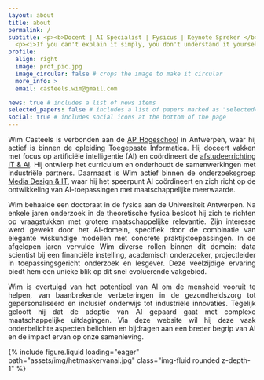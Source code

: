 ```yaml
---
layout: about
title: about
permalink: /
subtitle: <p><b>Docent | AI Specialist | Fysicus | Keynote Spreker </b></p>
  <p><i>If you can't explain it simply, you don't understand it yourself</i> - Albert Einstein </p>
profile:
  align: right
  image: prof_pic.jpg
  image_circular: false # crops the image to make it circular
  more_info: >
  email: casteels.wim@gmail.com

news: true # includes a list of news items
selected_papers: false # includes a list of papers marked as "selected={true}"
social: true # includes social icons at the bottom of the page
---
```

<p style="text-align: justify;">Wim Casteels is verbonden aan de <a href="https://www.ap.be/">AP Hogeschool</a> in Antwerpen, waar hij actief is binnen de opleiding Toegepaste Informatica. Hij doceert vakken met focus op artificiële intelligentie (AI) en coördineert de <a href="https://www.ap.be/opleiding/it/artificial-intelligence">afstudeerrichting IT & AI</a>. Hij ontwierp het curriculum en onderhoudt de samenwerkingen met industriële partners. Daarnaast is Wim actief binnen de onderzoeksgroep <a href="https://www.ap.be/expertise/media-design-it">Media Design & IT</a>, waar hij het speerpunt AI coördineert en zich richt op de ontwikkeling van AI-toepassingen met maatschappelijke meerwaarde.</p>

<p style="text-align: justify;">Wim behaalde een doctoraat in de fysica aan de Universiteit Antwerpen. Na enkele jaren onderzoek in de theoretische fysica besloot hij zich te richten op vraagstukken met grotere maatschappelijke relevantie. Zijn interesse werd gewekt door het AI-domein, specifiek door de combinatie van elegante wiskundige modellen met concrete praktijktoepassingen. In de afgelopen jaren vervulde Wim diverse rollen binnen dit domein: data scientist bij een financiële instelling, academisch onderzoeker, projectleider in toepassingsgericht onderzoek en lesgever. Deze veelzijdige ervaring biedt hem een unieke blik op dit snel evoluerende vakgebied.</p>

<p style="text-align: justify;">Wim is overtuigd van het potentieel van AI om de mensheid vooruit te helpen, van baanbrekende verbeteringen in de gezondheidszorg tot gepersonaliseerd en inclusief onderwijs tot industriële innovaties. Tegelijk gelooft hij dat de adoptie van AI gepaard gaat met complexe maatschappelijke uitdagingen. Via deze website wil hij deze vaak onderbelichte aspecten belichten en bijdragen aan een breder begrip van AI en de impact ervan op onze samenleving.</p>

<div class="row mt-3">
    <div class="col-sm mt-3 mt-md-0">
        {% include figure.liquid loading="eager" path="assets/img/hetmaskervanai.jpg" class="img-fluid rounded z-depth-1" %}
    </div>
</div>